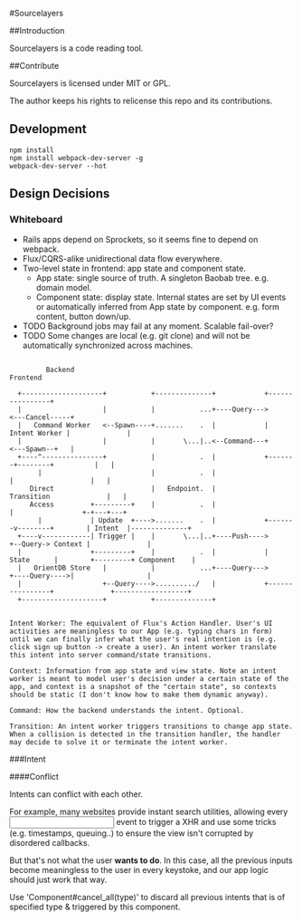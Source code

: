 #Sourcelayers

##Introduction

Sourcelayers is a code reading tool.

##Contribute

Sourcelayers is licensed under MIT or GPL.

The author keeps his rights to relicense this repo and its contributions.

## Development

```
npm install
npm install webpack-dev-server -g
webpack-dev-server --hot
```

## Design Decisions

### Whiteboard

 - Rails apps depend on Sprockets, so it seems fine to depend on webpack.
 - Flux/CQRS-alike unidirectional data flow everywhere.
 - Two-level state in frontend: app state and component state.
   - App state: single source of truth. A singleton Baobab tree.
     e.g. domain model.
   - Component state: display state. Internal states are set by UI events or automatically inferred from
   App state by component.
     e.g. form content, button down/up.
 - TODO Background jobs may fail at any moment. Scalable fail-over?
 - TODO Some changes are local (e.g. git clone) and will not be automatically synchronized across machines.

```

         Backend                                                               Frontend

  +--------------------+           +--------------+            +----------------+
  |                    |           |           ...+----Query--->                <---Cancel-----+
  |   Command Worker   <--Spawn----+.......    .  |            |  Intent Worker |              |
  |                    |           |       \...|..<--Command---+                <---Spawn--+   |
  +----^---------------+           |           .  |            +-------+--------+          |   |
       |                           |           .  |                    |                   |   |
     Direct                        |   Endpoint.  |                Transition              |   |
     Access         +---------+    |           .  |                    |                 +-+---+---+
       |            | Update  +---->.......    .  |            +-------v--------+        | Intent  |--------------+
  +----v------------| Trigger |    |       \...|..+----Push---->                +--Query-> Context |              |
  |                 +---------+    |           .  |            |     State      |        +---------+ Component    |
  |   OrientDB Store   |           |           ...+----Query--->                +----Query---->|                  |
  |                    +--Query---->........../   |            +----------------+              +------------------+
  +--------------------+           +--------------+


Intent Worker: The equivalent of Flux's Action Handler. User's UI activities are meaningless to our App (e.g. typing chars in form) until we can finally infer what the user's real intention is (e.g. click sign up button -> create a user). An intent worker translate this intent into server command/state transitions.

Context: Information from app state and view state. Note an intent worker is meant to model user's decision under a certain state of the app, and context is a snapshot of the "certain state", so contexts should be static (I don't know how to make them dynamic anyway).

Command: How the backend understands the intent. Optional.

Transition: An intent worker triggers transitions to change app state. When a collision is detected in the transition handler, the handler may decide to solve it or terminate the intent worker.

```
###Intent

####Conflict

Intents can conflict with each other.

For example, many websites provide instant search utilities, allowing every <input/> event to trigger a XHR and use some tricks (e.g. timestamps, queuing..) to ensure the view isn't corrupted by disordered callbacks.

But that's not what the user **wants to do**. In this case, all the previous inputs become meaningless to the user in every keystoke, and our app logic should just work that way.

Use 'Component#cancel_all(type)' to discard all previous intents that is of specified type & triggered by this component.
